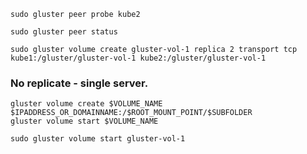 ```
sudo gluster peer probe kube2
```

```
sudo gluster peer status
```

```
sudo gluster volume create gluster-vol-1 replica 2 transport tcp kube1:/gluster/gluster-vol-1 kube2:/gluster/gluster-vol-1
```

### No replicate - single server.
```
gluster volume create $VOLUME_NAME $IPADDRESS_OR_DOMAINNAME:/$ROOT_MOUNT_POINT/$SUBFOLDER
gluster volume start $VOLUME_NAME
```

```
sudo gluster volume start gluster-vol-1
```
